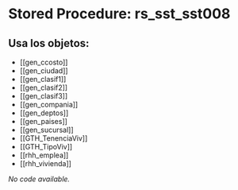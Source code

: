 # Stored Procedure: rs_sst_sst008

## Usa los objetos:
- [[gen_ccosto]]
- [[gen_ciudad]]
- [[gen_clasif1]]
- [[gen_clasif2]]
- [[gen_clasif3]]
- [[gen_compania]]
- [[gen_deptos]]
- [[gen_paises]]
- [[gen_sucursal]]
- [[GTH_TenenciaViv]]
- [[GTH_TipoViv]]
- [[rhh_emplea]]
- [[rhh_vivienda]]

*No code available.*
